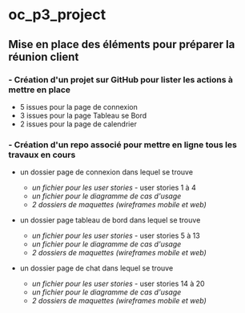 # oc_p3_project
## Mise en place des éléments pour préparer la réunion client

### - Création d'un projet sur GitHub pour lister les actions à mettre en place 

* 5 issues pour la page de connexion
* 3 issues pour la page Tableau se Bord
* 2 issues pour la page de calendrier


### - Création d'un repo associé pour mettre en ligne tous les travaux en cours

* un dossier page de connexion dans lequel se trouve 
  * _un fichier pour les user stories_ - user stories 1 à 4
  * _un fichier pour le diagramme de cas d'usage_
  * _2 dossiers de maquettes (wireframes mobile et web)_

* un dossier page tableau de bord dans lequel se trouve 
  * _un fichier pour les user stories_ - user stories 5 à 13
  * _un fichier pour le diagramme de cas d'usage_
  * _2 dossiers de maquettes (wireframes mobile et web)_

* un dossier page de chat dans lequel se trouve 
  * _un fichier pour les user stories_ - user stories 14 à 20
  * _un fichier pour le diagramme de cas d'usage_
  * _2 dossiers de maquettes (wireframes mobile et web)_

